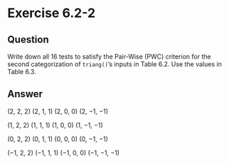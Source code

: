 # Exercise 6.2-2

## Question
Write down all 16 tests to satisfy the Pair-Wise (PWC) criterion for the second categorization of `triang()`’s inputs in Table 6.2. Use the values in Table 6.3.

## Answer
(2, 2, 2)	(2, 1, 1)	(2, 0, 0)	(2, −1, −1)

(1, 2, 2)	(1, 1, 1)	(1, 0, 0)	(1, −1, −1)

(0, 2, 2)	(0, 1, 1)	(0, 0, 0)	(0, −1, −1)

(−1, 2, 2)	(−1, 1, 1)	(−1, 0, 0)	(−1, −1, −1)